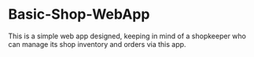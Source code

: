# Basic-Shop-WebApp
This is a simple web app designed, keeping in mind of a shopkeeper who can manage its shop inventory and orders via this app.

